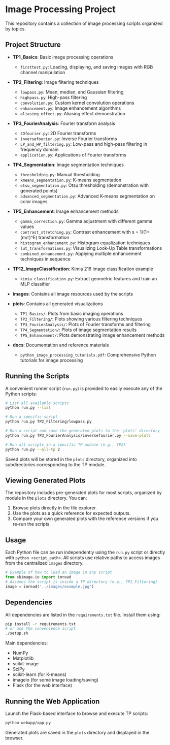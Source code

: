 # Image Processing Project

This repository contains a collection of image processing scripts organized by topics.

## Project Structure

- **TP1_Basics**: Basic image processing operations
  - `firsttest.py`: Loading, displaying, and saving images with RGB channel manipulation

- **TP2_Filtering**: Image filtering techniques
  - `lowpass.py`: Mean, median, and Gaussian filtering
  - `highpass.py`: High-pass filtering
  - `convolution.py`: Custom kernel convolution operations
  - `enhancement.py`: Image enhancement algorithms
  - `aliasing_effect.py`: Aliasing effect demonstration

- **TP3_FourierAnalysis**: Fourier transform analysis
  - `2Dfourier.py`: 2D Fourier transforms
  - `inversefourier.py`: Inverse Fourier transforms
  - `LP_and_HP_filtering.py`: Low-pass and high-pass filtering in frequency domain
  - `application.py`: Applications of Fourier transforms

- **TP4_Segmentation**: Image segmentation techniques
  - `thresholding.py`: Manual thresholding
  - `kmeans_segmentation.py`: K-means segmentation
  - `otsu_segmentation.py`: Otsu thresholding (demonstration with generated points)
  - `advanced_segmentation.py`: Advanced K-means segmentation on color images

- **TP5_Enhancement**: Image enhancement methods
  - `gamma_correction.py`: Gamma adjustment with different gamma values
  - `contrast_stretching.py`: Contrast enhancement with s = 1/(1+(m/r)^E) transformation
  - `histogram_enhancement.py`: Histogram equalization techniques
  - `lut_transformations.py`: Visualizing Look-Up Table transformations
  - `combined_enhancement.py`: Applying multiple enhancement techniques in sequence

- **TP12_ImageClassification**: Kimia 216 image classification example
  - `kimia_classification.py`: Extract geometric features and train an MLP classifier

- **images**: Contains all image resources used by the scripts

- **plots**: Contains all generated visualizations
  - `TP1_Basics/`: Plots from basic imaging operations
  - `TP2_Filtering/`: Plots showing various filtering techniques
  - `TP3_FourierAnalysis/`: Plots of Fourier transforms and filtering
  - `TP4_Segmentation/`: Plots of image segmentation results
  - `TP5_Enhancement/`: Plots demonstrating image enhancement methods

- **docs**: Documentation and reference materials
  - `python_image_processing_tutorials.pdf`: Comprehensive Python tutorials for image processing

## Running the Scripts

A convenient runner script (`run.py`) is provided to easily execute any of the Python scripts:

```bash
# List all available scripts
python run.py --list

# Run a specific script
python run.py TP2_Filtering/lowpass.py

# Run a script and save the generated plots to the 'plots' directory
python run.py TP3_FourierAnalysis/inversefourier.py --save-plots

# Run all scripts in a specific TP module (e.g., TP2)
python run.py --all-tp 2
```

Saved plots will be stored in the `plots` directory, organized into subdirectories corresponding to the TP module.

## Viewing Generated Plots

The repository includes pre-generated plots for most scripts, organized by module in the `plots` directory. You can:

1. Browse plots directly in the file explorer.
2. Use the plots as a quick reference for expected outputs.
3. Compare your own generated plots with the reference versions if you re-run the scripts.

## Usage

Each Python file can be run independently using the `run.py` script or directly with `python <script_path>`. All scripts use relative paths to access images from the centralized `images` directory.

```python
# Example of how to load an image in any script
from skimage.io import imread
# Assumes the script is inside a TP directory (e.g., TP2_Filtering)
image = imread('../images/example.jpg')
```

## Dependencies

All dependencies are listed in the `requirements.txt` file. Install them using:

```bash
pip install -r requirements.txt
# or use the convenience script
./setup.sh
```

Main dependencies:
- NumPy
- Matplotlib
- scikit-image
- SciPy
- scikit-learn (for K-means)
- imageio (for some image loading/saving)
- Flask (for the web interface)

## Running the Web Application

Launch the Flask-based interface to browse and execute TP scripts:

```bash
python webapp/app.py
```

Generated plots are saved in the `plots` directory and displayed in the browser.
